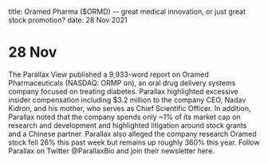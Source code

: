 title: Oramed Pharma ($ORMD) -- great medical innovation, or just great stock promotion?
date: 28 Nov 2021

# 28 Nov

The Parallax View published a 9,933-word report on Oramed Pharmaceuticals (NASDAQ: ORMP on), an oral drug delivery systems company focused on treating diabetes. Parallax highlighted excessive insider compensation including $3.2 million to the company CEO, Nadav Kidron, and his mother, who serves as Chief Scientific Officer. In addition, Parallax noted that the company spends only ~1% of its market cap on research and development and highlighted litigation around stock grants and a Chinese partner. Parallax also alleged the company research Oramed stock fell 26% this past week but remains up roughly 360% this year. Follow Parallax on Twitter @ParallaxBio and join their newsletter here.


